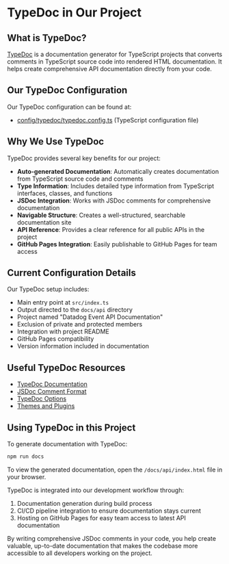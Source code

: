 # TypeDoc in Our Project

## What is TypeDoc?

[TypeDoc](https://typedoc.org/) is a documentation generator for TypeScript projects that converts comments in TypeScript source code into rendered HTML documentation. It helps create comprehensive API documentation directly from your code.

## Our TypeDoc Configuration

Our TypeDoc configuration can be found at:

- [config/typedoc/typedoc.config.ts](/config/typedoc/typedoc.config.ts) (TypeScript configuration file)

## Why We Use TypeDoc

TypeDoc provides several key benefits for our project:

- **Auto-generated Documentation**: Automatically creates documentation from TypeScript source code and comments
- **Type Information**: Includes detailed type information from TypeScript interfaces, classes, and functions
- **JSDoc Integration**: Works with JSDoc comments for comprehensive documentation
- **Navigable Structure**: Creates a well-structured, searchable documentation site
- **API Reference**: Provides a clear reference for all public APIs in the project
- **GitHub Pages Integration**: Easily publishable to GitHub Pages for team access

## Current Configuration Details

Our TypeDoc setup includes:

- Main entry point at `src/index.ts`
- Output directed to the `docs/api` directory
- Project named "Datadog Event API Documentation"
- Exclusion of private and protected members
- Integration with project README
- GitHub Pages compatibility
- Version information included in documentation

## Useful TypeDoc Resources

- [TypeDoc Documentation](https://typedoc.org/guides/overview/)
- [JSDoc Comment Format](https://typedoc.org/guides/doccomments/)
- [TypeDoc Options](https://typedoc.org/options/)
- [Themes and Plugins](https://typedoc.org/guides/installation/#plugins)

## Using TypeDoc in this Project

To generate documentation with TypeDoc:

```bash
npm run docs
```

To view the generated documentation, open the `/docs/api/index.html` file in your browser.

TypeDoc is integrated into our development workflow through:

1. Documentation generation during build process
2. CI/CD pipeline integration to ensure documentation stays current
3. Hosting on GitHub Pages for easy team access to latest API documentation

By writing comprehensive JSDoc comments in your code, you help create valuable, up-to-date documentation that makes the codebase more accessible to all developers working on the project.